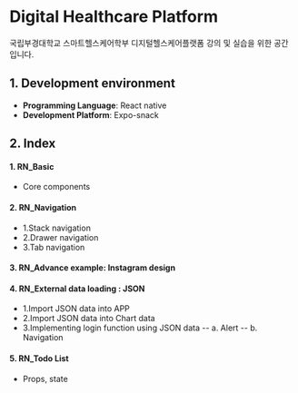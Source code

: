 # Digital Healthcare Platform
국립부경대학교 스마트헬스케어학부 디지털헬스케어플랫폼 강의 및 실습을 위한 공간 입니다.

## 1. Development environment
- **Programming Language**: React native
- **Development Platform**: Expo-snack

## 2. Index
#### 1. RN_Basic
- Core components
#### 2. RN_Navigation
- 1.Stack navigation
- 2.Drawer navigation
- 3.Tab navigation
#### 3. RN_Advance example: Instagram design
#### 4. RN_External data loading : JSON 
- 1.Import JSON data into APP
- 2.Import JSON data into Chart data
- 3.Implementing login function using JSON data
-- a. Alert
-- b. Navigation
#### 5. RN_Todo List 
- Props, state
